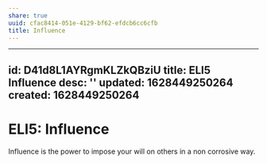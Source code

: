 ```yaml
---
share: true
uuid: cfac8414-051e-4129-bf62-efdcb6cc6cfb
title: Influence
---
```

---
id: D41d8L1AYRgmKLZkQBziU
title: ELI5 Influence
desc: ''
updated: 1628449250264
created: 1628449250264
---
# ELI5: Influence
Influence is the power to impose your will on others in a non corrosive way.
